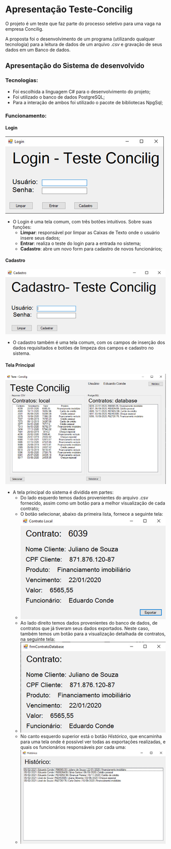 # Apresentação Teste-Concilig

O projeto é um teste que faz parte do processo seletivo para uma vaga na empresa Concilig. 

A proposta foi o desenvolvimento de um programa (utilizando qualquer tecnologia) para a leitura de dados de um arquivo *.csv* e gravação de seus dados em um Banco de dados.

## Apresentação do Sistema de desenvolvido
### Tecnologias: 
- Foi escolhida a linguagem C# para o desenvolvimento do projeto;
- Foi utilizado o banco de dados PostgreSQL;
- Para a interação de ambos foi utilizado o pacote de bibliotecas NpgSql;

### Funcionamento:
#### Login
![frmLogin](img_readme/frmLogin.jpg)
- O Login é uma tela comum, com três botões intuitivos. Sobre suas funções:
  - **Limpar**: responsável por limpar as Caixas de Texto onde o usuário insere seus dados;
  - **Entrar**: realiza o teste do login para a entrada no sistema;
  - **Cadastro**: abre um novo form para cadastro de novos funcionários;

#### Cadastro
![frmCadastro](img_readme/frmCadastro.jpg)
- O cadastro também é uma tela comum, com os campos de inserção dos dados requisitados e botões de limpeza dos campos e cadastro no sistema.

#### Tela Principal
![frmPrincipal](img_readme/frmPrincipal.jpg)
- A tela principal do sistema é dividida em partes:
  - Do lado esquerdo temos dados provenientes do arquivo .csv fornecido, assim como um botão para a melhor visualização de cada contrato;
  - O botão selecionar, abaixo da primeira lista, fornece a seguinte tela: 
  - ![frmContratoLocal](img_readme/frmContratoLocal.jpg)
  - Ao lado direito temos dados provenientes do banco de dados, de contratos que já tiveram seus dados exportados. Neste caso, também temos um botão para a visualização detalhada de contratos, na seguinte tela: 
  - ![frmContraoDatabase](img_readme/frmContratoDatabase.jpg)
  - No canto esquerdo superior está o botão *Histórico*, que encaminha para uma tela onde é possível ver todas as exportações realizadas, e quais os funcionários responsáveis por cada uma:
  - ![frmHistorico](img_readme/frmHistorico.jpg)
